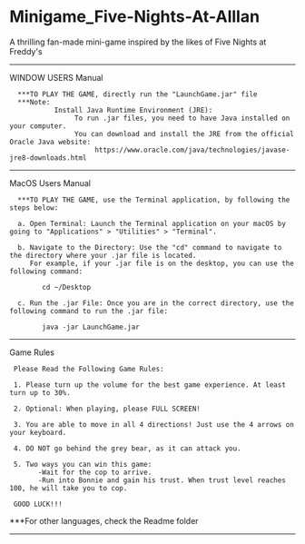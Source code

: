 # Minigame_Five-Nights-At-Alllan
A thrilling fan-made mini-game inspired by the likes of Five Nights at Freddy's


--------------------------------------------------------------------------------------------------------------------------------------------------------------------

WINDOW USERS Manual

      ***TO PLAY THE GAME, directly run the "LaunchGame.jar" file
      ***Note: 
               Install Java Runtime Environment (JRE): 
                    To run .jar files, you need to have Java installed on your computer. 
                    You can download and install the JRE from the official Oracle Java website: 
                         https://www.oracle.com/java/technologies/javase-jre8-downloads.html

--------------------------------------------------------------------------------------------------------------------------------------------------------------------

MacOS Users Manual

      ***TO PLAY THE GAME, use the Terminal application, by following the steps below:

      a. Open Terminal: Launch the Terminal application on your macOS by going to "Applications" > "Utilities" > "Terminal".

      b. Navigate to the Directory: Use the "cd" command to navigate to the directory where your .jar file is located. 
         For example, if your .jar file is on the desktop, you can use the following command:

            cd ~/Desktop

      c. Run the .jar File: Once you are in the correct directory, use the following command to run the .jar file:

            java -jar LaunchGame.jar

----------------------------------------------------------------------------------------------------------------------------------------------------------------------
Game Rules

     Please Read the Following Game Rules:
     
     1. Please turn up the volume for the best game experience. At least turn up to 30%.
     
     2. Optional: When playing, please FULL SCREEN!
     
     3. You are able to move in all 4 directions! Just use the 4 arrows on your keyboard.
     
     4. DO NOT go behind the grey bear, as it can attack you.
     
     5. Two ways you can win this game: 
           -Wait for the cop to arrive.
           -Run into Bonnie and gain his trust. When trust level reaches 100, he will take you to cop.
     
     GOOD LUCK!!!
     
***For other languages, check the Readme folder

----------------------------------------------------------------------------------------------------------------------------------------------------------------------
